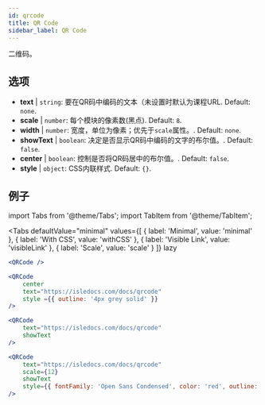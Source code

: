 ```yaml
---
id: qrcode
title: QR Code
sidebar_label: QR Code
---
```


二维码。

## 选项

* __text__ | `string`: 要在QR码中编码的文本（未设置时默认为课程URL. Default: `none`.
* __scale__ | `number`: 每个模块的像素数(黑点). Default: `8`.
* __width__ | `number`: 宽度，单位为像素；优先于`scale`属性。. Default: `none`.
* __showText__ | `boolean`: 决定是否显示QR码中编码的文字的布尔值。. Default: `false`.
* __center__ | `boolean`: 控制是否将QR码居中的布尔值。. Default: `false`.
* __style__ | `object`: CSS内联样式. Default: `{}`.


## 例子

import Tabs from '@theme/Tabs';
import TabItem from '@theme/TabItem';

<Tabs
    defaultValue="minimal"
    values={[
        { label: 'Minimal', value: 'minimal' },
        { label: 'With CSS', value: 'withCSS' },
        { label: 'Visible Link', value: 'visibleLink' },
        { label: 'Scale', value: 'scale' }
    ]}
    lazy
>

<TabItem value="minimal">

```jsx live
<QRCode />
```

</TabItem>

<TabItem value="withCSS">

```jsx live
<QRCode 
    center 
    text="https://isledocs.com/docs/qrcode" 
    style ={{ outline: '4px grey solid' }}
/>
```

</TabItem>

<TabItem value="visibleLink">

```jsx live
<QRCode 
    text="https://isledocs.com/docs/qrcode"
    showText
/>
```

</TabItem>

<TabItem value="scale">

```jsx live
<QRCode 
    text="https://isledocs.com/docs/qrcode"
    scale={12}
    showText
    style={{ fontFamily: 'Open Sans Condensed', color: 'red', outline: '4px black solid' }}
/>
```

</TabItem>

</Tabs>
